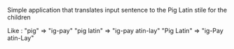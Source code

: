 Simple application that translates input sentence to the Pig Latin stile for the children

Like :
  "pig" => "ig-pay"
  "pig latin" => "ig-pay atin-lay"
  "Pig Latin" => "ig-Pay atin-Lay"